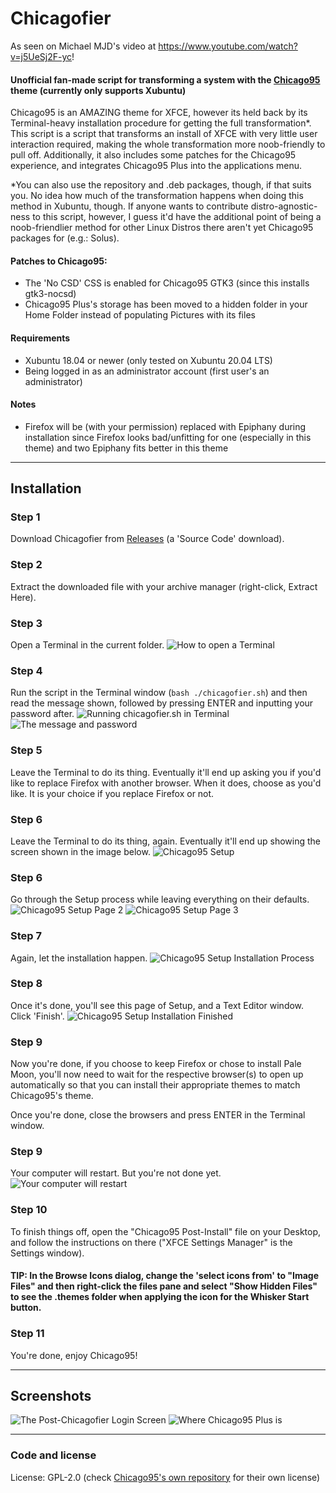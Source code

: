 # Chicagofier

As seen on Michael MJD's video at https://www.youtube.com/watch?v=j5UeSj2F-yc!


#### Unofficial fan-made script for transforming a system with the [Chicago95](https://github.com/grassmunk/Chicago95) theme (currently only supports Xubuntu)

Chicago95 is an AMAZING theme for XFCE, however its held back by its Terminal-heavy installation procedure for getting the full transformation*. This script is a script that transforms an install of XFCE with very little user interaction required, making the whole transformation more noob-friendly to pull off. Additionally, it also includes some patches for the Chicago95 experience, and integrates Chicago95 Plus into the applications menu.

*You can also use the repository and .deb packages, though, if that suits you. No idea how much of the transformation happens when doing this method in Xubuntu, though. If anyone wants to contribute distro-agnostic-ness to this script, however, I guess it'd have the additional point of being a noob-friendlier method for other Linux Distros there aren't yet Chicago95 packages for (e.g.: Solus).

#### Patches to Chicago95:

- The 'No CSD' CSS is enabled for Chicago95 GTK3 (since this installs gtk3-nocsd)
- Chicago95 Plus's storage has been moved to a hidden folder in your Home Folder instead of populating Pictures with its files

#### Requirements

- Xubuntu 18.04 or newer (only tested on Xubuntu 20.04 LTS)
- Being logged in as an administrator account (first user's an administrator)

#### Notes

- Firefox will be (with your permission) replaced with Epiphany during installation since Firefox looks bad/unfitting for one (especially in this theme) and two Epiphany fits better in this theme

-----

## Installation

### Step 1

Download Chicagofier from [Releases](https://github.com/dominichayesferen/Chicagofier/releases) (a 'Source Code' download).

### Step 2

Extract the downloaded file with your archive manager (right-click, Extract Here).

### Step 3

Open a Terminal in the current folder.
<img src="screenshots/step1.png" alt="How to open a Terminal"/>

### Step 4

Run the script in the Terminal window (`bash ./chicagofier.sh`) and then read the message shown, followed by pressing ENTER and inputting your password after.
<img src="screenshots/step2.png" alt="Running chicagofier.sh in Terminal"/>
<img src="screenshots/step3.png" alt="The message and password"/>

### Step 5

Leave the Terminal to do its thing. Eventually it'll end up asking you if you'd like to replace Firefox with another browser. When it does, choose as you'd like. It is your choice if you replace Firefox or not.

### Step 6

Leave the Terminal to do its thing, again. Eventually it'll end up showing the screen shown in the image below.
<img src="screenshots/step4.png" alt="Chicago95 Setup"/>

### Step 6

Go through the Setup process while leaving everything on their defaults.
<img src="screenshots/step5.png" alt="Chicago95 Setup Page 2"/>
<img src="screenshots/step6.png" alt="Chicago95 Setup Page 3"/>

### Step 7

Again, let the installation happen.
<img src="screenshots/step7.png" alt="Chicago95 Setup Installation Process"/>

### Step 8

Once it's done, you'll see this page of Setup, and a Text Editor window. Click 'Finish'.
<img src="screenshots/step8.png" alt="Chicago95 Setup Installation Finished"/>

### Step 9

Now you're done, if you choose to keep Firefox or chose to install Pale Moon, you'll now need to wait for the respective browser(s) to open up automatically so that you can install their appropriate themes to match Chicago95's theme.

Once you're done, close the browsers and press ENTER in the Terminal window.

### Step 9

Your computer will restart. But you're not done yet.
<img src="screenshots/step9.png" alt="Your computer will restart"/>

### Step 10

To finish things off, open the "Chicago95 Post-Install" file on your Desktop, and follow the instructions on there ("XFCE Settings Manager" is the Settings window).

#### TIP: In the Browse Icons dialog, change the 'select icons from' to "Image Files" and then right-click the files pane and select "Show Hidden Files" to see the .themes folder when applying the icon for the Whisker Start button.

### Step 11

You're done, enjoy Chicago95!

-----

## Screenshots

<img src="screenshots/screen1.png" alt="The Post-Chicagofier Login Screen"/>
<img src="screenshots/screen2.png" alt="Where Chicago95 Plus is"/>

-----

### Code and license
License: GPL-2.0 (check [Chicago95's own repository](https://github.com/grassmunk/Chicago95) for their own license)
